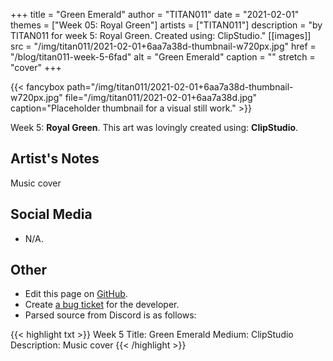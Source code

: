 +++
title =       "Green Emerald"
author =      "TITAN011"
date =        "2021-02-01"
themes =      ["Week 05: Royal Green"]
artists =     ["TITAN011"]
description = "by TITAN011 for week 5: Royal Green. Created using: ClipStudio."
[[images]]
      src = "/img/titan011/2021-02-01+6aa7a38d-thumbnail-w720px.jpg"
      href = "/blog/titan011-week-5-6fad"
      alt = "Green Emerald"
      caption = ""
      stretch = "cover"
+++

{{< fancybox path="/img/titan011/2021-02-01+6aa7a38d-thumbnail-w720px.jpg" file="/img/titan011/2021-02-01+6aa7a38d.jpg" caption="Placeholder thumbnail for a visual still work." >}}


Week 5: **Royal Green**. This art was lovingly created using: **ClipStudio**.

## Artist's Notes

Music cover

## Social Media

- N/A.

## Other

- Edit this page on [GitHub](https://github.com/teaminkling/web-refresh/edit/main/content/blog/titan011-week-5-6fad.md).
- Create [a bug ticket](https://github.com/teaminkling/web-refresh/issues/new?assignees=&labels=bug&template=problem-report.md&title=) for the developer.
- Parsed source from Discord is as follows:

{{< highlight txt >}}
Week 5
Title: Green Emerald 
Medium: ClipStudio
Description: Music cover
{{< /highlight >}}